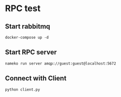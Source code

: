 # RPC test
## Start rabbitmq
```shell
docker-compose up -d
```
## Start RPC server
```shell
nameko run server amqp://guest:guest@localhost:5672
```
## Connect with Client
```shell
python client.py
```